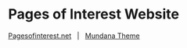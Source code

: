 # Pages of Interest Website

[Pagesofinterest.net](https://pagesofinterest.net) &nbsp; | &nbsp;
[Mundana Theme](https://github.com/wowthemesnet/mundana-theme-jekyll)

